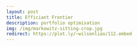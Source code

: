 ```yaml
---
layout: post
title: Efficiant Frontier
description: portfolio optimisation
img: /img/markowitz-sitting-crop.jpg
redirect: https://plot.ly/~wilsonliao/112.embed
---
```

